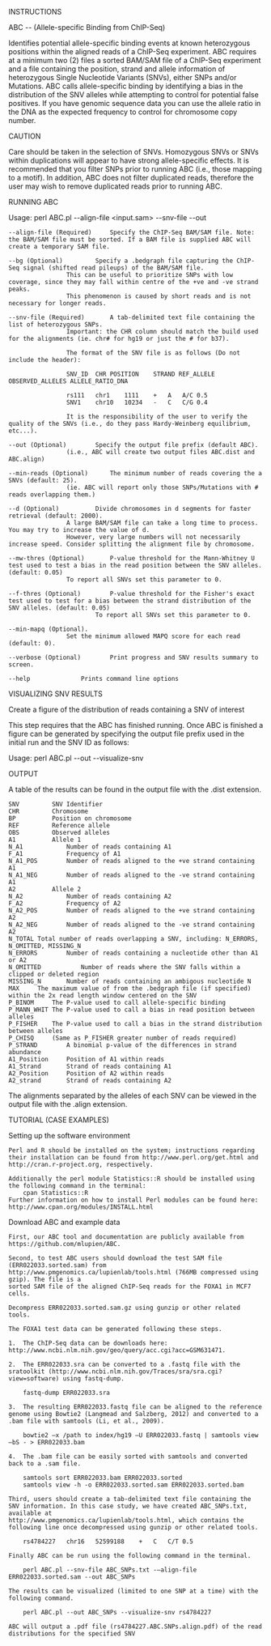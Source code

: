 INSTRUCTIONS

ABC -- (Allele-specific Binding from ChIP-Seq) 

Identifies potential allele-specific binding events at known heterozygous positions within the aligned reads of a ChIP-Seq experiment. ABC requires at a minimum two (2) files a sorted BAM/SAM file 
of a ChIP-Seq experiment and a file containing the position, strand and allele information of heterozygous Single Nucleotide Variants (SNVs), either SNPs and/or Mutations. ABC calls allele-specific 
binding by identifying a bias in the distribution of the SNV alleles while attempting to control for potential false positives. If you have genomic sequence data you can use the allele ratio in the
DNA as the expected frequency to control for chromosome copy number.

CAUTION

Care should be taken in the selection of SNVs. Homozygous SNVs or SNVs within duplications will appear to have strong allele-specific effects.  It is recommended that you filter SNPs prior to 
running ABC (i.e., those mapping to a motif). In addition, ABC does not filter duplicated reads, therefore the user may wish to remove duplicated reads prior to running ABC.

RUNNING ABC

Usage: perl ABC.pl --align-file <input.sam> --snv-file <snv filename> --out <output filename>

	--align-file (Required)		Specify the ChIP-Seq BAM/SAM file. Note: the BAM/SAM file must be sorted. If a BAM file is supplied ABC will create a temporary SAM file.

	--bg (Optional)			Specify a .bedgraph file capturing the ChIP-Seq signal (shifted read pileups) of the BAM/SAM file.
					This can be useful to prioritize SNPs with low coverage, since they may fall within centre of the +ve and -ve strand peaks. 
					This phenomenon is caused by short reads and is not necessary for longer reads.

	--snv-file (Required)		A tab-delimited text file containing the list of heterozygous SNPs. 
					Important: the CHR column should match the build used for the alignments (ie. chr# for hg19 or just the # for b37).

					The format of the SNV file is as follows (Do not include the header):

					SNV_ID	CHR	POSITION	STRAND REF_ALLELE	OBSERVED_ALLELES ALLELE_RATIO_DNA
           
					rs111	chr1	1111	+	A	A/C	0.5
					SNV1	chr10	10234	-	C	C/G	0.4

					It is the responsibility of the user to verify the quality of the SNVs (i.e., do they pass Hardy-Weinberg equilibrium, etc...).

	--out (Optional)		Specify the output file prefix (default ABC).
					(i.e., ABC will create two output files ABC.dist and ABC.align)

	--min-reads (Optional) 		The minimum number of reads covering the a SNVs (default: 25).
					(ie. ABC will report only those SNPs/Mutations with # reads overlapping them.)

	--d (Optional)			Divide chromosomes in d segments for faster retrieval (default: 2000). 
					A large BAM/SAM file can take a long time to process. You may try to increase the value of d. 
					However, very large numbers will not necessarily increase speed. Consider splitting the alignment file by chromosome.

	--mw-thres (Optional)		P-value threshold for the Mann-Whitney U test used to test a bias in the read position between the SNV alleles. (default: 0.05)
					To report all SNVs set this parameter to 0.

	--f-thres (Optional)		P-value threshold for the Fisher's exact test used to test for a bias between the strand distribution of the SNV alleles. (default: 0.05)
           	     			To report all SNVs set this parameter to 0.

	--min-mapq (Optional).
				 	Set the minimum allowed MAPQ score for each read (default: 0).
		
	--verbose (Optional)		Print progress and SNV results summary to screen.	

	--help				Prints command line options


VISUALIZING SNV RESULTS

Create a figure of the distribution of reads containing a SNV of interest

This step requires that the ABC has finished running. Once ABC is finished a figure can be generated by specifying the output file prefix used in the initial run and the SNV ID as follows:

Usage:	perl ABC.pl --out <output filename prefix> --visualize-snv <SNV ID>

OUTPUT

A table of the results can be found in the output file with the .dist extension.
		
	SNV			SNV Identifier
	CHR			Chromosome
	BP			Position on chromosome
	REF			Reference allele
	OBS			Observed alleles
	A1			Allele 1
	N_A1			Number of reads containing A1
	F_A1			Frequency of A1
	N_A1_POS		Number of reads aligned to the +ve strand containing A1
	N_A1_NEG		Number of reads aligned to the -ve strand containing A1
	A2			Allele 2 
	N_A2			Number of reads containing A2
	F_A2			Frequency of A2
	N_A2_POS		Number of reads aligned to the +ve strand containing A2
	N_A2_NEG		Number of reads aligned to the -ve strand containing A2
	N_TOTAL	Total number of reads overlapping a SNV, including: N_ERRORS, N_OMITTED, MISSING_N
	N_ERRORS		Number of reads containing a nucleotide other than A1 or A2
	N_OMITTED			Number of reads where the SNV falls within a clipped or deleted region
	MISSING_N		Number of reads containing an ambigous nucleotide N
	MAX		The maximum value of from the .bedgraph file (if specified) 	within the 2x read length window centered on the SNV
	P_BINOM		The P-value used to call allele-specific binding
	P_MANN_WHIT	The P-value used to call a bias in read position between alleles 
	P_FISHER	The P-value used to call a bias in the strand distribution between alleles
	P_CHISQ	 	(Same as P_FISHER greater number of reads required)
	P_STRAND		A binomial p-value of the differences in strand abundance 
	A1_Position		Position of A1 within reads
	A1_Strand		Strand of reads containing A1
	A2_Position		Position of A2 within reads 
	A2_strand		Strand of reads containing A2

The alignments separated by the alleles of each SNV can be viewed in the output file with the .align extension.

TUTORIAL (CASE EXAMPLES)

Setting up the software environment

	Perl and R should be installed on the system; instructions regarding their installation can be found from http://www.perl.org/get.html and http://cran.r-project.org, respectively.

	Additionally the perl module Statistics::R should be installed using the following command in the terminal:
		cpan Statistics::R
	Further information on how to install Perl modules can be found here: http://www.cpan.org/modules/INSTALL.html

Download ABC and example data

	First, our ABC tool and documentation are publicly available from https://github.com/mlupien/ABC.

	Second, to test ABC users should download the test SAM file (ERR022033.sorted.sam) from http://www.pmgenomics.ca/lupienlab/tools.html (766MB compressed using gzip). The file is a 
	sorted SAM file of the aligned ChIP-Seq reads for the FOXA1 in MCF7 cells.

	Decompress ERR022033.sorted.sam.gz using gunzip or other related tools. 

	The FOXA1 test data can be generated following these steps. 

	1.	The ChIP-Seq data can be downloads here: http://www.ncbi.nlm.nih.gov/geo/query/acc.cgi?acc=GSM631471.

	2.	The ERR022033.sra can be converted to a .fastq file with the sratoolkit (http://www.ncbi.nlm.nih.gov/Traces/sra/sra.cgi?view=software) using fastq-dump. 

		fastq-dump ERR022033.sra

	3.	The resulting ERR022033.fastq file can be aligned to the reference genome using Bowtie2 (Langmead and Salzberg, 2012) and converted to a .bam file with samtools (Li, et al., 2009).
	
		bowtie2 –x /path to index/hg19 –U ERR022033.fastq | samtools view –bS - > ERR022033.bam

	4.	The .bam file can be easily sorted with samtools and converted back to a .sam file.

		samtools sort ERR022033.bam ERR022033.sorted
		samtools view -h -o ERR022033.sorted.sam ERR022033.sorted.bam

	Third, users should create a tab-delimited text file containing the SNV information. In this case study, we have created ABC_SNPs.txt, available at
	http://www.pmgenomics.ca/lupienlab/tools.html, which contains the following line once decompressed using gunzip or other related tools.

		rs4784227	chr16	52599188	+	C	C/T	0.5

	Finally ABC can be run using the following command in the terminal.

		perl ABC.pl --snv-file ABC_SNPs.txt -–align-file ERR022033.sorted.sam --out ABC_SNPs 

	The results can be visualized (limited to one SNP at a time) with the following command.

		perl ABC.pl --out ABC_SNPs --visualize-snv rs4784227

	ABC will output a .pdf file (rs4784227.ABC.SNPs.align.pdf) of the read distributions for the specified SNV 

